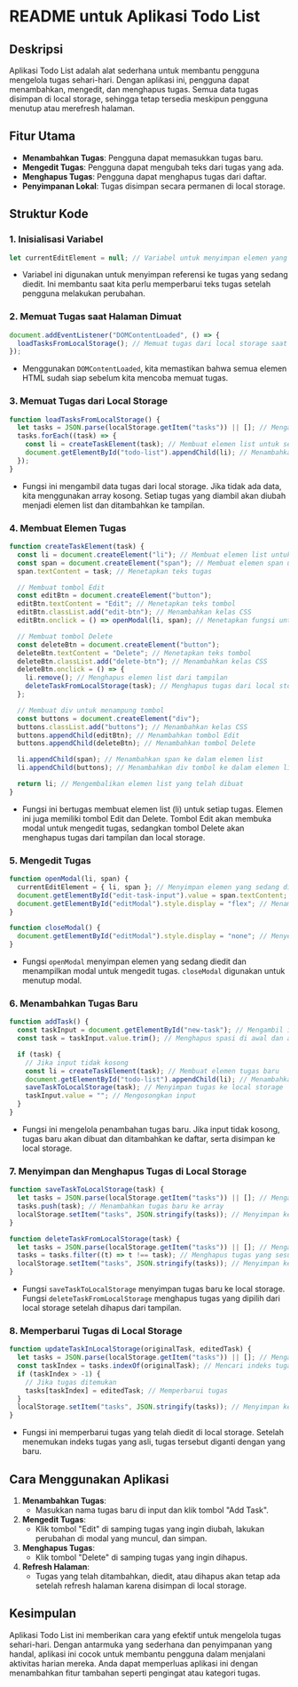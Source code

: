 # README untuk Aplikasi Todo List

## Deskripsi

Aplikasi Todo List adalah alat sederhana untuk membantu pengguna mengelola tugas sehari-hari. Dengan aplikasi ini, pengguna dapat menambahkan, mengedit, dan menghapus tugas. Semua data tugas disimpan di local storage, sehingga tetap tersedia meskipun pengguna menutup atau merefresh halaman.

## Fitur Utama

- **Menambahkan Tugas**: Pengguna dapat memasukkan tugas baru.
- **Mengedit Tugas**: Pengguna dapat mengubah teks dari tugas yang ada.
- **Menghapus Tugas**: Pengguna dapat menghapus tugas dari daftar.
- **Penyimpanan Lokal**: Tugas disimpan secara permanen di local storage.

## Struktur Kode

### 1. Inisialisasi Variabel

```javascript
let currentEditElement = null; // Variabel untuk menyimpan elemen yang sedang diedit
```

- Variabel ini digunakan untuk menyimpan referensi ke tugas yang sedang diedit. Ini membantu saat kita perlu memperbarui teks tugas setelah pengguna melakukan perubahan.

### 2. Memuat Tugas saat Halaman Dimuat

```javascript
document.addEventListener("DOMContentLoaded", () => {
  loadTasksFromLocalStorage(); // Memuat tugas dari local storage saat halaman dimuat
});
```

- Menggunakan `DOMContentLoaded`, kita memastikan bahwa semua elemen HTML sudah siap sebelum kita mencoba memuat tugas.

### 3. Memuat Tugas dari Local Storage

```javascript
function loadTasksFromLocalStorage() {
  let tasks = JSON.parse(localStorage.getItem("tasks")) || []; // Mengambil tugas dari local storage
  tasks.forEach((task) => {
    const li = createTaskElement(task); // Membuat elemen list untuk setiap tugas
    document.getElementById("todo-list").appendChild(li); // Menambahkan elemen list ke daftar
  });
}
```

- Fungsi ini mengambil data tugas dari local storage. Jika tidak ada data, kita menggunakan array kosong. Setiap tugas yang diambil akan diubah menjadi elemen list dan ditambahkan ke tampilan.

### 4. Membuat Elemen Tugas

```javascript
function createTaskElement(task) {
  const li = document.createElement("li"); // Membuat elemen list untuk tugas
  const span = document.createElement("span"); // Membuat elemen span untuk teks tugas
  span.textContent = task; // Menetapkan teks tugas

  // Membuat tombol Edit
  const editBtn = document.createElement("button");
  editBtn.textContent = "Edit"; // Menetapkan teks tombol
  editBtn.classList.add("edit-btn"); // Menambahkan kelas CSS
  editBtn.onclick = () => openModal(li, span); // Menetapkan fungsi untuk tombol Edit

  // Membuat tombol Delete
  const deleteBtn = document.createElement("button");
  deleteBtn.textContent = "Delete"; // Menetapkan teks tombol
  deleteBtn.classList.add("delete-btn"); // Menambahkan kelas CSS
  deleteBtn.onclick = () => {
    li.remove(); // Menghapus elemen list dari tampilan
    deleteTaskFromLocalStorage(task); // Menghapus tugas dari local storage
  };

  // Membuat div untuk menampung tombol
  const buttons = document.createElement("div");
  buttons.classList.add("buttons"); // Menambahkan kelas CSS
  buttons.appendChild(editBtn); // Menambahkan tombol Edit
  buttons.appendChild(deleteBtn); // Menambahkan tombol Delete

  li.appendChild(span); // Menambahkan span ke dalam elemen list
  li.appendChild(buttons); // Menambahkan div tombol ke dalam elemen list

  return li; // Mengembalikan elemen list yang telah dibuat
}
```

- Fungsi ini bertugas membuat elemen list (li) untuk setiap tugas. Elemen ini juga memiliki tombol Edit dan Delete. Tombol Edit akan membuka modal untuk mengedit tugas, sedangkan tombol Delete akan menghapus tugas dari tampilan dan local storage.

### 5. Mengedit Tugas

```javascript
function openModal(li, span) {
  currentEditElement = { li, span }; // Menyimpan elemen yang sedang diedit
  document.getElementById("edit-task-input").value = span.textContent; // Mengisi input modal dengan teks tugas
  document.getElementById("editModal").style.display = "flex"; // Menampilkan modal
}

function closeModal() {
  document.getElementById("editModal").style.display = "none"; // Menyembunyikan modal
}
```

- Fungsi `openModal` menyimpan elemen yang sedang diedit dan menampilkan modal untuk mengedit tugas. `closeModal` digunakan untuk menutup modal.

### 6. Menambahkan Tugas Baru

```javascript
function addTask() {
  const taskInput = document.getElementById("new-task"); // Mengambil input tugas baru
  const task = taskInput.value.trim(); // Menghapus spasi di awal dan akhir

  if (task) {
    // Jika input tidak kosong
    const li = createTaskElement(task); // Membuat elemen tugas baru
    document.getElementById("todo-list").appendChild(li); // Menambahkan tugas ke daftar
    saveTaskToLocalStorage(task); // Menyimpan tugas ke local storage
    taskInput.value = ""; // Mengosongkan input
  }
}
```

- Fungsi ini mengelola penambahan tugas baru. Jika input tidak kosong, tugas baru akan dibuat dan ditambahkan ke daftar, serta disimpan ke local storage.

### 7. Menyimpan dan Menghapus Tugas di Local Storage

```javascript
function saveTaskToLocalStorage(task) {
  let tasks = JSON.parse(localStorage.getItem("tasks")) || []; // Mengambil tugas dari local storage
  tasks.push(task); // Menambahkan tugas baru ke array
  localStorage.setItem("tasks", JSON.stringify(tasks)); // Menyimpan kembali ke local storage
}

function deleteTaskFromLocalStorage(task) {
  let tasks = JSON.parse(localStorage.getItem("tasks")) || []; // Mengambil tugas dari local storage
  tasks = tasks.filter((t) => t !== task); // Menghapus tugas yang sesuai
  localStorage.setItem("tasks", JSON.stringify(tasks)); // Menyimpan kembali ke local storage
}
```

- Fungsi `saveTaskToLocalStorage` menyimpan tugas baru ke local storage. Fungsi `deleteTaskFromLocalStorage` menghapus tugas yang dipilih dari local storage setelah dihapus dari tampilan.

### 8. Memperbarui Tugas di Local Storage

```javascript
function updateTaskInLocalStorage(originalTask, editedTask) {
  let tasks = JSON.parse(localStorage.getItem("tasks")) || []; // Mengambil tugas dari local storage
  const taskIndex = tasks.indexOf(originalTask); // Mencari indeks tugas asli
  if (taskIndex > -1) {
    // Jika tugas ditemukan
    tasks[taskIndex] = editedTask; // Memperbarui tugas
  }
  localStorage.setItem("tasks", JSON.stringify(tasks)); // Menyimpan kembali ke local storage
}
```

- Fungsi ini memperbarui tugas yang telah diedit di local storage. Setelah menemukan indeks tugas yang asli, tugas tersebut diganti dengan yang baru.

## Cara Menggunakan Aplikasi

1. **Menambahkan Tugas**:
   - Masukkan nama tugas baru di input dan klik tombol "Add Task".
2. **Mengedit Tugas**:
   - Klik tombol "Edit" di samping tugas yang ingin diubah, lakukan perubahan di modal yang muncul, dan simpan.
3. **Menghapus Tugas**:
   - Klik tombol "Delete" di samping tugas yang ingin dihapus.
4. **Refresh Halaman**:
   - Tugas yang telah ditambahkan, diedit, atau dihapus akan tetap ada setelah refresh halaman karena disimpan di local storage.

## Kesimpulan

Aplikasi Todo List ini memberikan cara yang efektif untuk mengelola tugas sehari-hari. Dengan antarmuka yang sederhana dan penyimpanan yang handal, aplikasi ini cocok untuk membantu pengguna dalam menjalani aktivitas harian mereka. Anda dapat memperluas aplikasi ini dengan menambahkan fitur tambahan seperti pengingat atau kategori tugas.
